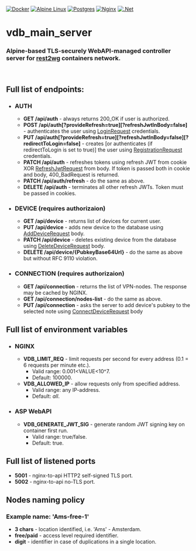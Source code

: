 [![Docker](https://img.shields.io/badge/docker-%230db7ed.svg?style=for-the-badge&logo=docker&logoColor=white)](https://hub.docker.com/repository/docker/luminodiode/rest2wireguard)
[![Alpine Linux](https://img.shields.io/badge/Alpine_Linux-%230D597F.svg?style=for-the-badge&logo=alpine-linux&logoColor=white)](https://www.alpinelinux.org)
[![Postgres](https://img.shields.io/badge/postgres-%23316192.svg?style=for-the-badge&logo=postgresql&logoColor=white)](https://www.npgsql.org/)
[![Nginx](https://img.shields.io/badge/nginx-%23009639.svg?style=for-the-badge&logo=nginx&logoColor=white)](https://nginx.org)
[![.Net](https://img.shields.io/badge/.NET-5C2D91?style=for-the-badge&logo=.net&logoColor=white)](https://dotnet.microsoft.com/en-us/apps/aspnet)
# vdb_main_server
### Alpine-based TLS-securely WebAPI-managed controller server for [rest2wg](https://github.com/LuminoDiode/rest2wireguard) containers network.
<br/>

## Full list of endpoints:
- ### AUTH
    - **GET /api/auth** - always returns 200_OK if user is authorized.
    - **POST /api/auth[?provideRefresh=true][?refreshJwtInBody=false]** - authenticates the user using [LoginRequest](https://github.com/LuminoDiode/vdb_main_server/blob/master/vdb_main_server_api/Models//Auth/LoginRequest.cs) credentials.
    - **PUT /api/auth[?provideRefresh=true][?refreshJwtInBody=false][?redirectToLogin=false]** - creates [or authenticates (if redirectToLogin is set to true)] the user using [RegistrationRequest](https://github.com/LuminoDiode/vdb_main_server/blob/master/vdb_main_server_api/Models/Auth/RegistrationRequest.cs) credentials.
    - **PATCH /api/auth** - refreshes tokens using refresh JWT from cookie XOR [RefreshJwtRequest](https://github.com/LuminoDiode/vdb_main_server/blob/master/vdb_main_server_api/Models/Auth/RefreshJwtRequest.cs) from body. If token is passed both in cookie and body, 400_BadRequest is returned.
    - **PATCH /api/auth/refresh** - do the same as above.
    - **DELETE /api/auth** - terminates all other refresh JWTs. Token must be passed in cookies.
- ### DEVICE (requires authorizaion)
    - **GET /api/device** - returns list of devices for current user.
    - **PUT /api/device** - adds new device to the database using [AddDeviceRequest](https://github.com/LuminoDiode/vdb_main_server/blob/master/vdb_main_server_api/Models/Device/AddDeviceRequest.cs) body.
    - **PATCH /api/device** - deletes existing device from the database using [DeleteDeviceRequest](https://github.com/LuminoDiode/vdb_main_server/blob/master/vdb_main_server_api/Models/Device/DeleteDeviceRequest.cs) body.
    - **DELETE /api/device/{PubkeyBase64Url}** - do the same as above but without RFC 9110 violation.
- ### CONNECTION (requires authorizaion)
    - **GET /api/connection** - returns the list of VPN-nodes. The response may be cached by NGINX.
    - **GET /api/connection/nodes-list** - do the same as above.
    - **PUT /api/connection** - asks the server to add device's pubkey to the selected note using [ConnectDeviceRequest](https://github.com/LuminoDiode/vdb_main_server/blob/master/vdb_main_server_api/Models/Device/ConnectDeviceRequest.cs) body
    


## Full list of environment variables
- ### NGINX
    - **VDB_LIMIT_REQ** - limit requests per second for every address (0.1 = 6 requests per minute etc.).
        - Valid range: 0.001<VALUE<10^7. 
        - Default: 100000.
    - **VDB_ALLOWED_IP** - allow requests only from specified address. 
        - Valid range: any IP-address. 
        - Default: *all*.
- ### ASP WebAPI
    - **VDB_GENERATE_JWT_SIG** - generate random JWT signing key on container first run.
        - Valid range: true/false.
        - Default: true.

## Full list of listened ports
- **5001** - nginx-to-api HTTP2 self-signed TLS port.
- **5002** - nginx-to-api no-TLS port.

## Nodes naming policy
### Example name: 'Ams-free-1'
- **3 chars** - location identified, i.e. 'Ams' - Amsterdam.
- **free/paid** - access level required identifier.
- **digit** - identifier in case of duplications in a single location.
